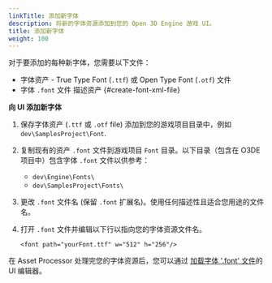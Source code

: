 ```yaml
---
linkTitle: 添加新字体
description: 将新的字体资源添加到您的 Open 3D Engine 游戏 UI。
title: 添加新字体
weight: 100
---
```


对于要添加的每种新字体，您需要以下文件：
+ 字体资产 - True Type Font \(`.ttf`\) 或 Open Type Font \(`.otf`\) 文件
+ 字体 `.font` 文件 描述资产 {#create-font-xml-file}

**向 UI 添加新字体**

1. 保存字体资产 \(`.ttf` 或 `.otf` file\) 添加到您的游戏项目目录中，例如 `dev\SamplesProject\Font`.

1. 复制现有的资产 `.font` 文件到游戏项目 `Font` 目录。以下目录（包含在 O3DE 项目中）包含字体 `.font` 文件以供参考：
   + `dev\Engine\Fonts\`
   + `dev\SamplesProject\Fonts\`

1. 更改 `.font` 文件名 \(保留 `.font` 扩展名\)。使用任何描述性且适合您用途的文件名。

1. 打开 `.font` 文件并编辑以下行以指向您的字体资源文件名。

   ```
   <font path="yourFont.ttf" w="512" h="256"/>
   ```

在 Asset Processor 处理完您的字体资源后，您可以通过 [加载字体 '.font' 文件](../components/visual/components-text)的 UI 编辑器。

